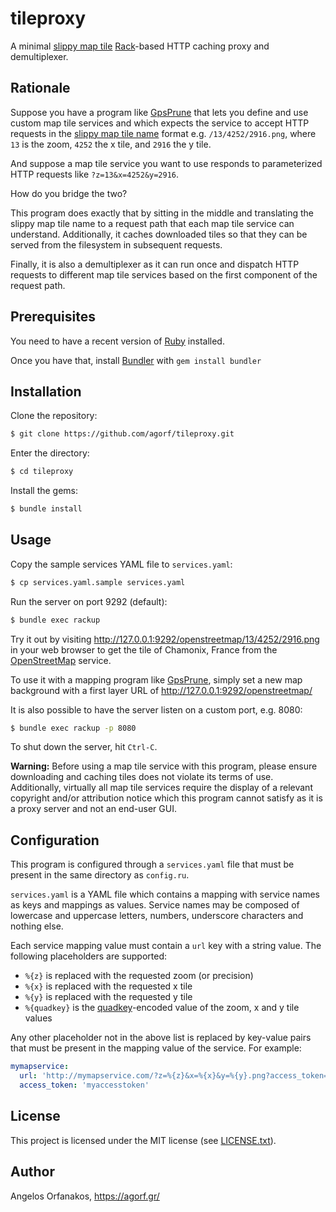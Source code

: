 # tileproxy

A minimal [slippy map tile][slippy] [Rack][]-based HTTP caching proxy and
demultiplexer.

[slippy]: http://wiki.openstreetmap.org/wiki/Slippy_map_tilenames
[Rack]: https://github.com/rack/rack

## Rationale

Suppose you have a program like [GpsPrune][] that lets you define and use custom
map tile services and which expects the service to accept HTTP requests in the
[slippy map tile name][slippy] format e.g. `/13/4252/2916.png`, where `13` is
the zoom, `4252` the x tile, and `2916` the y tile.

And suppose a map tile service you want to use responds to parameterized HTTP
requests like `?z=13&x=4252&y=2916`.

How do you bridge the two?

This program does exactly that by sitting in the middle and translating the
slippy map tile name to a request path that each map tile service can
understand. Additionally, it caches downloaded tiles so that they can be served
from the filesystem in subsequent requests.

Finally, it is also a demultiplexer as it can run once and dispatch HTTP
requests to different map tile services based on the first component of the
request path.

[GpsPrune]: https://activityworkshop.net/software/gpsprune/

## Prerequisites

You need to have a recent version of [Ruby](https://www.ruby-lang.org/en/)
installed.

Once you have that, install [Bundler](http://bundler.io/) with `gem install
bundler`

## Installation

Clone the repository:

~~~ sh
$ git clone https://github.com/agorf/tileproxy.git
~~~

Enter the directory:

~~~ sh
$ cd tileproxy
~~~

Install the gems:

~~~ sh
$ bundle install
~~~

## Usage

Copy the sample services YAML file to `services.yaml`:

~~~ sh
$ cp services.yaml.sample services.yaml
~~~

Run the server on port 9292 (default):

~~~ sh
$ bundle exec rackup
~~~

Try it out by visiting <http://127.0.0.1:9292/openstreetmap/13/4252/2916.png> in
your web browser to get the tile of Chamonix, France from the [OpenStreetMap][]
service.

To use it with a mapping program like [GpsPrune][], simply set a new map
background with a first layer URL of <http://127.0.0.1:9292/openstreetmap/>

It is also possible to have the server listen on a custom port, e.g. 8080:

~~~ sh
$ bundle exec rackup -p 8080
~~~

To shut down the server, hit `Ctrl-C`.

**Warning:** Before using a map tile service with this program, please ensure
downloading and caching tiles does not violate its terms of use. Additionally,
virtually all map tile services require the display of a relevant copyright
and/or attribution notice which this program cannot satisfy as it is a proxy
server and not an end-user GUI.

[OpenStreetMap]: http://www.openstreetmap.org/

## Configuration

This program is configured through a `services.yaml` file that must be present
in the same directory as `config.ru`.

`services.yaml` is a YAML file which contains a mapping with service names as
keys and mappings as values. Service names may be composed of lowercase and
uppercase letters, numbers, underscore characters and nothing else.

Each service mapping value must contain a `url` key with a string value. The
following placeholders are supported:

* `%{z}` is replaced with the requested zoom (or precision)
* `%{x}` is replaced with the requested x tile
* `%{y}` is replaced with the requested y tile
* `%{quadkey}` is the [quadkey][]-encoded value of the zoom, x and y tile values

Any other placeholder not in the above list is replaced by key-value pairs that
must be present in the mapping value of the service. For example:

~~~ yaml
mymapservice:
  url: 'http://mymapservice.com/?z=%{z}&x=%{x}&y=%{y}.png?access_token=%{access_token}'
  access_token: 'myaccesstoken'
~~~

[quadkey]: https://msdn.microsoft.com/en-us/library/bb259689.aspx

## License

This project is licensed under the MIT license (see [LICENSE.txt][license]).

[license]: https://github.com/agorf/tileproxy/blob/master/LICENSE.txt

## Author

Angelos Orfanakos, <https://agorf.gr/>
